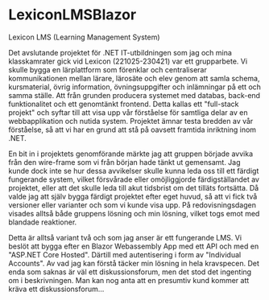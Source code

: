 # LexiconLMSBlazor
Lexicon LMS (Learning Management System)

Det avslutande projektet för .NET IT-utbildningen som jag och mina klasskamrater gick vid Lexicon (221025-230421) var ett grupparbete.
Vi skulle bygga en lärplattform som förenklar och centraliserar kommunikationen mellan lärare, lärosäte och elev genom att samla schema,
kursmaterial, övrig information, övningsuppgifter och inlämningar på ett och samma ställe. Att från grunden producera systemet med databas,
back-end funktionalitet och ett genomtänkt frontend. Detta kallas ett "full-stack projekt" och syftar till att visa upp vår förståelse för
samtliga delar av en webbapplikation och nutida system. Projektet ämnar testa bredden av vår förståelse, så att vi har en grund att stå
på oavsett framtida inriktning inom .NET.

En bit in i projektets genomförande märkte jag att gruppen började avvika från den wire-frame som vi från början hade tänkt ut gemensamt.
Jag kunde dock inte se hur dessa avvikelser skulle kunna leda oss till ett färdigt fungerande system, vilket försvårade eller omöjliggjorde
färdigställandet av projektet, eller att det skulle leda till akut tidsbrist om det tilläts fortsätta. Då valde jag att själv bygga färdigt
projektet efter eget huvud, så att vi fick två versioner eller varianter och som vi kunde visa upp. På redovisningsdagen visades alltså både
gruppens lösning och min lösning, vilket togs emot med blandade reaktioner.

Detta är alltså variant två och som jag anser är ett fungerande LMS. Vi beslöt att bygga efter en Blazor Webassembly App med ett API och med
en "ASP.NET Core Hosted". Därtill med autentisering i form av "Individual Accounts". Av vad jag kan förstå täcker min lösning in hela kravspecen.
Det enda som saknas är väl ett diskussionsforum, men det stod det ingenting om i beskrivningen. Man kan nog anta att en presumtiv kund kommer
att kräva ett diskussionsforum...
